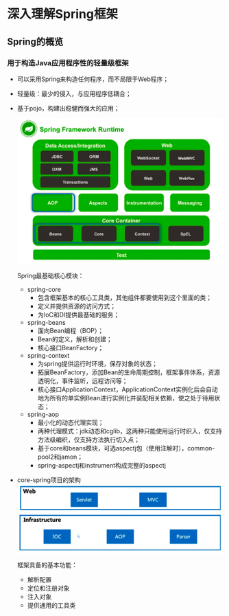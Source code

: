 # 深入理解Spring框架

## Spring的概览

### 用于构造Java应用程序性的轻量级框架

- 可以采用Spring来构造任何程序，而不局限于Web程序；

- 轻量级：最少的侵入，与应用程序低耦合；

- 基于pojo，构建出稳健而强大的应用；
    
    ![Spring架构](https://raw.githubusercontent.com/daffupman/markdown-img/master/20200316005643.png)
    
  Spring最基础核心模块：
  
  - spring-core
    - 包含框架基本的核心工具类，其他组件都要使用到这个里面的类；
    - 定义并提供资源的访问方式；
    - 为IoC和DI提供最基础的服务；
  - spring-beans
    - 面向Bean编程（BOP）；
    - Bean的定义，解析和创建；
    - 核心接口BeanFactory；
  - spring-context
    - 为spring提供运行时环境，保存对象的状态；
    - 拓展BeanFactory，添加Bean的生命周期控制，框架事件体系，资源透明化，事件监听，远程访问等；
    - 核心接口ApplicationContext，ApplicationContext实例化后会自动地为所有的单实例Bean进行实例化并装配相关依赖，使之处于待用状态；
  - spring-aop
    - 最小化的动态代理实现；
    - 两种代理模式：jdk动态和cglib，这两种只能使用运行时织入，仅支持方法级编织，仅支持方法执行切入点；
    - 基于core和beans模块，可选aspectj包（使用注解时），common-pool2和jamon；
    - spring-aspectj和instrument构成完整的aspectj
    
- core-spring项目的架构
    ![](https://raw.githubusercontent.com/daffupman/markdown-img/master/20200321172239.png)
    
    框架具备的基本功能：
    
    - 解析配置
    - 定位和注册对象
    - 注入对象
    - 提供通用的工具类